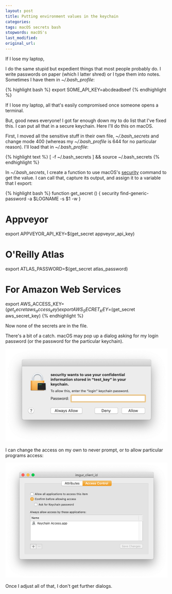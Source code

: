 ```yaml
---
layout: post
title: Putting environment values in the keychain
categories:
tags: macOS secrets bash
stopwords: macOS's
last_modified:
original_url:
---
```


If I lose my laptop,

I do the same stupid but expedient things that most people probably do. I write passwords on paper (which I latter shred) or I type them into notes. Sometimes I have them in *~/.bash_profile*:

{% highlight bash %}
export SOME_API_KEY=abcdeadbeef
{% endhighlight %}

If I lose my laptop, all that's easily compromised once someone opens
a terminal.

But, good news everyone! I got far enough down my to do list that I've fixed this. I can put all that in a secure keychain. Here I'll do this on macOS.

First, I moved all the sensitive stuff in their own file, *~/.bash_secrets* and change mode 400 (whereas my *~/.bash_profile* is 644 for no particular reason). I'll load that in *~/.bash_profile*:

{% highlight text %}
[ -f ~/.bash_secrets ] && source ~/.bash_secrets
{% endhighlight %}

In *~/.bash_secrets*, I create a function to use macOS's [security](https://ss64.com/osx/security.html) command to get the value. I can call that, capture its output, and assign it to a variable that I export:

{% highlight bash %}
function get_secret () {
    security find-generic-password -a $LOGNAME -s $1 -w
	}

# Appveyor
export APPVEYOR_API_KEY=$(get_secret appveyor_api_key)

# O'Reilly Atlas
export ATLAS_PASSWORD=$(get_secret atlas_password)

# For Amazon Web Services
export AWS_ACCESS_KEY=$(get_secret aws_access_key)
export AWS_SECRET_KEY=$(get_secret aws_secret_key)
{% endhighlight %}

Now none of the secrets are in the file.

There's a bit of a catch. macOS may pop up a dialog asking for my login password (or the password for the particular keychain).

![](/images/keychains/dialog.png)

I can change the access on my own to never prompt, or to allow particular programs access:

![](/images/keychains/access.png)

Once I adjust all of that, I don't get further dialogs.
